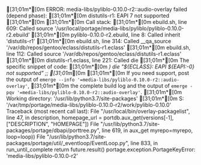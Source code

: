  [31;01m*[0m ERROR: media-libs/pyliblo-0.10.0-r2::audio-overlay failed (depend phase):
 [31;01m*[0m   distutils-r1: EAPI 7 not supported
 [31;01m*[0m 
 [31;01m*[0m Call stack:
 [31;01m*[0m                  ebuild.sh, line 609:  Called source '/usr/local/portage/media-libs/pyliblo/pyliblo-0.10.0-r2.ebuild'
 [31;01m*[0m   pyliblo-0.10.0-r2.ebuild, line   8:  Called inherit 'distutils-r1'
 [31;01m*[0m                  ebuild.sh, line 314:  Called __qa_source '/var/db/repos/gentoo/eclass/distutils-r1.eclass'
 [31;01m*[0m                  ebuild.sh, line 112:  Called source '/var/db/repos/gentoo/eclass/distutils-r1.eclass'
 [31;01m*[0m        distutils-r1.eclass, line 221:  Called die
 [31;01m*[0m The specific snippet of code:
 [31;01m*[0m   	*) die "${ECLASS}: EAPI ${EAPI:-0} not supported" ;;
 [31;01m*[0m 
 [31;01m*[0m If you need support, post the output of `emerge --info '=media-libs/pyliblo-0.10.0-r2::audio-overlay'`,
 [31;01m*[0m the complete build log and the output of `emerge -pqv '=media-libs/pyliblo-0.10.0-r2::audio-overlay'`.
 [31;01m*[0m Working directory: '/usr/lib/python3.7/site-packages'
 [31;01m*[0m S: '/var/tmp/portage/media-libs/pyliblo-0.10.0-r2/work/pyliblo-0.10.0'
Traceback (most recent call last):
  File "/usr/local/bin/overlay-packagelist", line 47, in <module>
    description, homepage_url = portdb.aux_get(versions[-1], ["DESCRIPTION", "HOMEPAGE"])
  File "/usr/lib/python3.7/site-packages/portage/dbapi/porttree.py", line 619, in aux_get
    myrepo=myrepo, loop=loop))
  File "/usr/lib/python3.7/site-packages/portage/util/_eventloop/EventLoop.py", line 833, in run_until_complete
    return future.result()
portage.exception.PortageKeyError: 'media-libs/pyliblo-0.10.0-r2'
